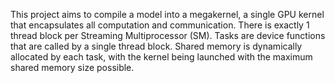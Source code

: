 This project aims to compile a model into a megakernel, a single GPU kernel that encapsulates all computation and communication.
There is exactly 1 thread block per Streaming Multiprocessor (SM). Tasks are device functions that are called by a single thread block. 
Shared memory is dynamically allocated by each task, with the kernel being launched with the maximum shared memory size possible.